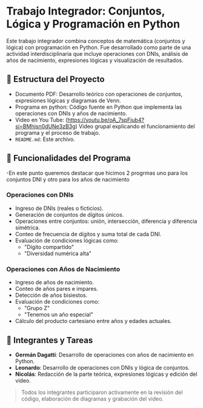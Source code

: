 # Trabajo Integrador: Conjuntos, Lógica y Programación en Python

Este trabajo integrador combina conceptos de matemática (conjuntos y lógica) con programación en Python. Fue desarrollado como parte de una actividad interdisciplinaria que incluye operaciones con DNIs, análisis de años de nacimiento, expresiones lógicas y visualización de resultados.

## 📁 Estructura del Proyecto

- Documento PDF: Desarrollo teórico con operaciones de conjuntos, expresiones lógicas y diagramas de Venn.
- Programa en python: Código fuente en Python que implementa las operaciones con DNIs y años de nacimiento.
- Video en You Tube: (https://youtu.be/oA_7spFjub4?si=BMhjsn0dUNe3zB3g) Video grupal explicando el funcionamiento del programa y el proceso de trabajo.
- `README.md`: Este archivo.

## 🧮 Funcionalidades del Programa
-En este punto queremos destacar que hicimos 2 progrmas uno para los conjuntos DNI y otro para los años de nacimiento

### Operaciones con DNIs
- Ingreso de DNIs (reales o ficticios).
- Generación de conjuntos de dígitos únicos.
- Operaciones entre conjuntos: unión, intersección, diferencia y diferencia simétrica.
- Conteo de frecuencia de dígitos y suma total de cada DNI.
- Evaluación de condiciones lógicas como:
  - "Dígito compartido"
  - "Diversidad numérica alta"

### Operaciones con Años de Nacimiento
- Ingreso de años de nacimiento.
- Conteo de años pares e impares.
- Detección de años bisiestos.
- Evaluación de condiciones como:
  - "Grupo Z"
  - "Tenemos un año especial"
- Cálculo del producto cartesiano entre años y edades actuales.


## 👥 Integrantes y Tareas

- **Germán Dagatti**: Desarrollo de operaciones con años de nacimiento en Python.
- **Leonardo**: Desarrollo de operaciones con DNIs y lógica de conjuntos.
- **Nicolás**: Redacción de la parte teórica, expresiones lógicas y edición del video.

> Todos los integrantes participaron activamente en la revisión del código, elaboración de diagramas y grabación del video.












